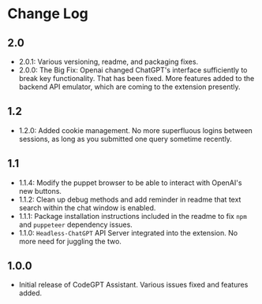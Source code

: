 # Change Log

## 2.0
- 2.0.1: Various versioning, readme, and packaging fixes.
- 2.0.0: The Big Fix: Openai changed ChatGPT's interface sufficiently to break key functionality. That has been fixed. More features added to the backend API emulator, which are coming to the extension presently.

## 1.2
- 1.2.0: Added cookie management. No more superfluous logins between sessions, as long as you submitted one query sometime recently.

## 1.1

- 1.1.4: Modify the puppet browser to be able to interact with OpenAI's new buttons. 
- 1.1.2: Clean up debug methods and add reminder in readme that text search within the chat window is enabled. 
- 1.1.1: Package installation instructions included in the readme to fix `npm` and `puppeteer` dependency issues.  
- 1.1.0: `Headless-ChatGPT` API Server integrated into the extension. No more need for juggling the two.

## 1.0.0

- Initial release of CodeGPT Assistant. Various issues fixed and features added.